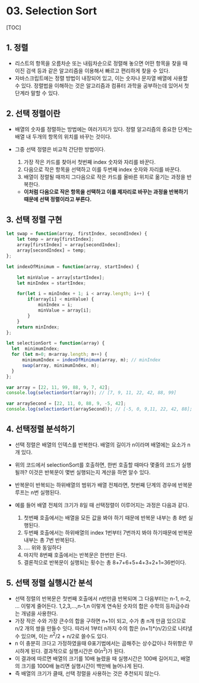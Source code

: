 # 03. Selection Sort

[TOC]

## 1. 정렬

- 리스트의 항목을 오름차순 또는 내림차순으로 정렬해 놓으면 어떤 항목을 찾을 때 이진 검색 등과 같은 알고리즘을 이용해서 빠르고 편리하게 찾을 수 있다.
- 자바스크립트에는 정렬 방법이 내장되어 있고, 이는 숫자나 문자열 배열에 사용할 수 있다. 정렬법을 이해하는 것은 알고리즘과 컴퓨터 과학을 공부하는데 있어서 첫단계라 말할 수 있다.



## 2. 선택 정렬이란

- 배열의 숫자를 정렬하는 방법에는 여러가지가 있다. 정렬 알고리즘의 중요한 단계는 배열 내 두개의 항목의 위치를 바꾸는 것이다.

- 그중 선택 정렬은 비교적 간단한 방법이다.

  1. 가장 작은 카드를 찾아서 첫번째 index 숫자와 자리를 바꾼다.
  2. 다음으로 작은 항목을 선택하고 이를 두번째 index 숫자와 자리를 바꾼다.
  3. 배열이 정렬될 때까지 그다음으로 작은 카드를 올바른 위치로 옮기는 과정을 반복한다.

  - **이처럼 다음으로 작은 항목을 선택하고 이를 제자리로 바꾸는 과정을 반복하기 때문에 선택 정렬이라고 부른다.**

  

## 3. 선택 정렬 구현

```jsx
let swap = function(array, firstIndex, secondIndex) {
    let temp = array[firstIndex];
    array[firstIndex] = array[secondIndex];
    array[secondIndex] = temp;
};

let indexOfMinimum = function(array, startIndex) {

    let minValue = array[startIndex];
    let minIndex = startIndex;

    for(let i = minIndex + 1; i < array.length; i++) {
        if(array[i] < minValue) {
            minIndex = i;
            minValue = array[i];
        }
    } 
    return minIndex;
}; 

let selectionSort = function(array) {
  let  minimumIndex;
  for (let m=0; m<array.length; m++) {
      minimumIndex = indexOfMinimum(array, m); // minIndex
      swap(array, minimumIndex, m);
  }
};

var array = [22, 11, 99, 88, 9, 7, 42];
console.log(selectionSort(array)); // [7, 9, 11, 22, 42, 88, 99]

var arraySecond = [22, 11, 0, 88, 9, -5, 42];
console.log(selectionSort(arraySecond)); // [-5, 0, 9,11, 22, 42, 88];
```



## 4. 선택정렬 분석하기

- 선택 정렬은 배열의 인덱스를 반복한다. 배열의 길이가 n이라며 배열에는 요소가 n개 있다.

- 위의 코드에서 selectionSort를 호출하면, 한번 호출할 때마다 몇줄의 코드가 실행될까? 이것은 반복문이 몇번 실행되는지 계산을 하면 알수 있다.

- 반복문이 반복되는 하위배열의 범위가 배열 전체라면, 첫번째 단계의 경우에  반복문 루프는 n번 실행된다.

- 예를 들어 배열 전체의 크기가 8일 때 선택정렬이 이루어지는 과정은 다음과 같다.

  1. 첫번째 호출에서는 배열을 모든 값을 봐야 하기 때문에 반복문 내부는 총 8번 실행된다.
  2. 두번째 호출에서는 하위배열의 index 1번부터 7번까지 봐야 하기때문에 반복문 내부는 총 7번 반복된다.
  3. .... 위와 동일하다
  4. 마지막 8번째 호출에서는 반복문은 한번만 돈다.
  5. 결론적으로 반복문이 실행되는 횟수는 총 8+7+6+5+4+3+2+1=36번이다.

  

## 5. 선택 정렬 실행시간 분석

- 선택 정렬의 반복문은 첫번째 호출에서 n번만큼 반복되며 그 다음부터는 n-1, n-2, ... 이렇게 줄어든다. 1,2,3,...,n-1,n 이렇게 연속된 숫자의 합은 수학의 등차급수라는 개념을 사용한다.
- 가장 작은 수와 가장 큰수의 합을 구하면 n+1이 되고, 수가 총 n개 만큼 있으므로 n/2 개의 쌍을 만들수 잇다. 따라서 1부터 n까지 수의 합은 (n+1)*(n/2)으로 나타낼수 있으며, 이는 $n^2$/2 + n/2로 쓸수도 있다.
- n 이 충분히 크다고 가정하였을때 Θ표기법에서는 곱해주는 상수값이나 하위항은 무시하게 된다. 결과적으로 실행시간은 Θ($n^2$)가 된다.
- 이 결과에 따르면 배열의 크기를 10배 늘렸을 때 실행시간은 100배 길어지고,  배열의 크기를 1000배 늘리면 실행시간이 백만배 늘어나게 된다.
- 즉 배열의 크기가 클때, 선택 정렬을 사용하는 것은 추천되지 않는다.